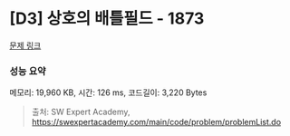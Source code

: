 # [D3] 상호의 배틀필드 - 1873 

[문제 링크](https://swexpertacademy.com/main/code/problem/problemDetail.do?contestProbId=AV5LyE7KD2ADFAXc) 

### 성능 요약

메모리: 19,960 KB, 시간: 126 ms, 코드길이: 3,220 Bytes



> 출처: SW Expert Academy, https://swexpertacademy.com/main/code/problem/problemList.do